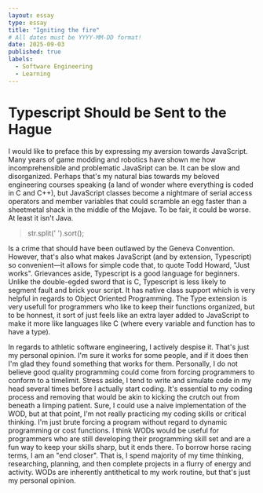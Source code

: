 ```yaml
---
layout: essay
type: essay
title: "Igniting the fire"
# All dates must be YYYY-MM-DD format!
date: 2025-09-03
published: true
labels:
  - Software Engineering
  - Learning
---
```


<head>
<title>Typescript Should be Sent to the Hague</title>
</head>
<body>

<h1>Typescript Should be Sent to the Hague</h1>
<p>I would like to preface this by expressing my aversion towards JavaScript. Many years of game modding and robotics have shown me how incomprehensible and problematic JavaSript can be. It can be slow and disorganized. Perhaps that's my natural bias towards my beloved engineering courses speaking (a land of wonder where everything is coded in C and C++), but JavaScript classes become a nightmare of serial access operators and member variables that could scramble an egg faster than a sheetmetal shack in the middle of the Mojave. To be fair, it could be worse. At least it isn't Java. </p>


<blockquote>
str.split(' ').sort();
</blockquote>

<p> 
	Is a crime that should have been outlawed by the Geneva Convention. However, that's also what makes JavaScript (and by extension, Typescript) so convenient—it allows for simple code that, to quote Todd Howard, "Just works". Grievances aside, Typescript is a good language for beginners. Unlike the double-egded sword that is C, Typescript is less likely to segment fault and brick your script. It has native class support which is very helpful in regards to Object Oriented Programming. The Type extension is very usefull for programmers who like to keep their functions organized, but to be honnest, it sort of just feels like an extra layer added to JavaScript to make it more like languages like C (where every variable and function has to have a type).
</p>

<p>
In regards to athletic software engineering, I actively despise it. That's just my personal opinion. I'm sure it works for some people, and if it does then I'm glad they found something that works for them. Personally, I do not believe good quality programming could come from forcing programmers to conform to a timelimit. Stress aside, I tend to write and simulate code in my head several times before I actually start coding. It's essential to my coding process and removing that would be akin to kicking the crutch out from beneath a limping patient. Sure, I could use a naive implementation of the WOD, but at that point, I'm not really practicing my coding skills or critical thinking. I'm just brute forcing a program without regard to dynamic programming or cost functions. I think WODs would be useful for programmers who are still developing their programming skill set and are a fun way to keep your skills sharp, but it ends there. To borrow horse racing terms, I am an "end closer". That is, I spend majority of my time thinking, researching, planning, and then complete projects in a flurry of energy and activity. WODs are inherently antithetical to my work routine, but that's just my personal opinion.
</p>

</body>
</html>
